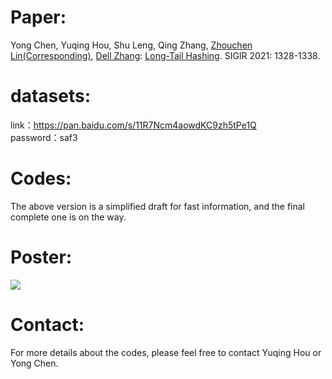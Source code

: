 # Paper:
Yong Chen, Yuqing Hou, Shu Leng, Qing Zhang, [Zhouchen Lin](https://zhouchenlin.github.io/)[(Corresponding)](https://zero-lab-pku.github.io/personwise/linzhouchen/), [Dell Zhang](https://www.dcs.bbk.ac.uk/~dell/): [<u>Long-Tail Hashing</u>](https://dl.acm.org/doi/abs/10.1145/3404835.3462888). SIGIR 2021: 1328-1338.

# datasets:
link：https://pan.baidu.com/s/11R7Ncm4aowdKC9zh5tPe1Q \
password：saf3

# Codes:
The above version is a simplified draft for fast information, and the final complete one is on the way.

# Poster:
![](poster/poster-LTH-SIGIR2021_36x24.png)

# Contact:
For more details about the codes, please feel free to contact Yuqing Hou or Yong Chen.
